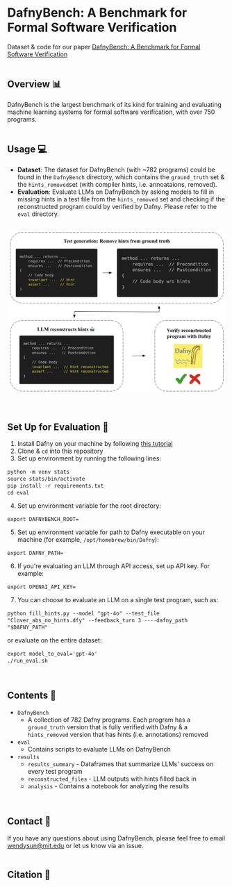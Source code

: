 # DafnyBench: A Benchmark for Formal Software Verification

Dataset & code for our paper [DafnyBench: A Benchmark for Formal Software Verification]()
<br><br>

## Overview 📊

DafnyBench is the largest benchmark of its kind for training and evaluating machine learning systems for formal software verification, with over 750 programs.
<br><br>


## Usage 💻

- <b>Dataset</b>: The dataset for DafnyBench (with ~782 programs) could be found in the `DafnyBench` directory, which contains the `ground_truth` set & the `hints_removed`set (with compiler hints, i.e. annoataions, removed).
- <b>Evaluation</b>: Evaluate LLMs on DafnyBench by asking models to fill in missing hints in a test file from the `hints_removed` set and checking if the reconstructed program could by verified by Dafny. Please refer to the `eval` directory.
<br>


<div style="text-align: center;">
  <img src="assets/task_overview.jpg" width="500px">
</div>
<br><br>



## Set Up for Evaluation 🔧

1. Install Dafny on your machine by following [this tutorial](https://dafny.org/dafny/Installation)
2. Clone & `cd` into this repository
3. Set up environment by running the following lines:
```
python -m venv stats
source stats/bin/activate
pip install -r requirements.txt
cd eval
```
4. Set up environment variable for the root directory:
```
export DAFNYBENCH_ROOT=
```
5. Set up environment variable for path to Dafny executable on your machine (for example, `/opt/homebrew/bin/Dafny`):
```
export DAFNY_PATH=
```
6. If you're evaluating an LLM through API access, set up API key. For example:
```
export OPENAI_API_KEY=
```
7. You can choose to evaluate an LLM on a single test program, such as:
```
python fill_hints.py --model "gpt-4o" --test_file "Clover_abs_no_hints.dfy" --feedback_turn 3 ----dafny_path "$DAFNY_PATH"
```
or evaluate on the entire dataset:
```
export model_to_eval='gpt-4o'
./run_eval.sh
```
<br>


## Contents 📁

- `DafnyBench`
  - A collection of 782 Dafny programs. Each program has a `ground_truth` version that is fully verified with Dafny & a `hints_removed` version that has hints (i.e. annotations) removed
- `eval`
  - Contains scripts to evaluate LLMs on DafnyBench
- `results`
  - `results_summary` - Dataframes that summarize LLMs' success on every test program
  - `reconstructed_files` - LLM outputs with hints filled back in
  - `analysis` - Contains a notebook for analyzing the results
<br>


## Contact 📩

If you have any questions about using DafnyBench, please feel free to email [wendysun@mit.edu](mailto:wendysun@mit.edu) or let us know via an issue.
<br><br>


## Citation 📎

